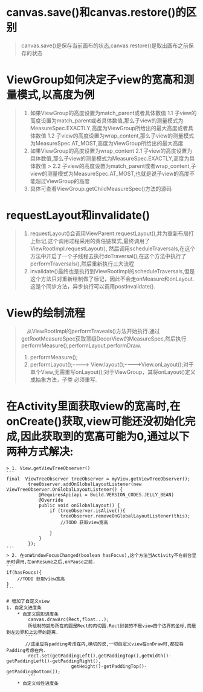 # canvas.save()和canvas.restore()的区别
> canvas.save()是保存当前画布的状态,canvas.restore()是取出画布之前保存的状态

# ViewGroup如何决定子view的宽高和测量模式,以高度为例
> 1. 如果ViewGroup的高度设置为match_parent或者具体数值
 >       1.1 子view的高度设置为match_parent或者具体数值,那么子view的测量模式为MeasureSpec.EXACTLY,高度为ViewGroup所给出的最大高度或者具体数值
  >      1.2 子view的高度设置为wrap_content,那么子view的测量模式为MeasureSpec.AT_MOST,高度为ViewGroup所给出的最大高度
 > 2. 如果ViewGroup的高度设置为wrap_content
   >     2.1 子view的高度设置为具体数值,那么子view的测量模式为MeasureSpec.EXACTLY,高度为具体数值
    >    2.2 子view的高度设置为match_parent或者wrap_content,子view的测量模式为MeasureSpec.AT_MOST,也就是说子view的高度不能超过ViewGroup的高度
  > 3. 具体可查看ViewGroup.getChildMeasureSpec()方法的源码

  # requestLayout和invalidate()
  > 1.  requestLayout()会调用ViewParent.requestLayout(),并为重新布局打上标记,这个调用过程采用的责任链模式,最终调用了ViewRootImpl.requestLayout(),
  >      然后调用scheduleTraversals,在这个方法中开启了一个子线程去执行doTraversal(),在这个方法中执行了performTraversals(),然后重新执行三大流程
  > 2. invalidate()最终也是执行到ViewRootImpl的scheduleTraversals,但是这个方法只对重新绘制做了标记，因此不会走onMeasure和onLayout.这是个同步方法，异步执行可以调用postInvalidate().


# View的绘制流程
>　从ViewRootImpl的performTraveals()方法开始执行.通过getRootMeasureSpec获取顶级DecorView的MeasureSpec,然后执行performMeasure(),performLayout,performDraw.
> 1. performMeasure();
> 2. performLayout();----> View.layout();---->View.onLayout();对于单个View,无需重写onLayout();对于ViewGroup，其将onLayout()定义成抽象方法，子类
        必须重写.



# 在Activity里面获取view的宽高时,在onCreate()获取,view可能还没初始化完成,因此获取到的宽高可能为0,通过以下两种方式解决:
    > 1. View.getViewTreeObserver()
    ```
    final  ViewTreeObserver treeObserver = myView.getViewTreeObserver();
            treeObserver.addOnGlobalLayoutListener(new ViewTreeObserver.OnGlobalLayoutListener() {
                @RequiresApi(api = Build.VERSION_CODES.JELLY_BEAN)
                @Override
                public void onGlobalLayout() {
                    if (treeObserver.isAlive()){
                        treeObserver.removeOnGlobalLayoutListener(this);
                        //TODO 获取view宽高

                    }
                }
            });
    ```
    > 2. 在onWindowFocusChanged(boolean hasFocus),这个方法当Activity不在前台显示时调用,在onResume之后,onPause之前.
    ```
    if(hasFoucs){
        //TODO 获取view宽高
    }
    ```
>
    # 增加了自定义view
    1. 自定义进度条
        * 自定义圆形进度条
            canvas.drawArc(Rect,float...);
            所绘制的弧形所在的圆是Rect的内切圆.Rect封装的不是view四个边界的坐标,而是到左边界和上边界的距离.
           ```
           //这里应将padding考虑在内,确切的说,一切自定义view在onDraw时,都应将Padding考虑在内.
            rect.set(getPaddingLeft(),getPaddingTop(),getWidth()-getPaddingLeft()-getPaddingRight(),
                            getHeight()-getPaddingTop()-getPaddingBottom());
            ```
        * 自定义线性进度条
